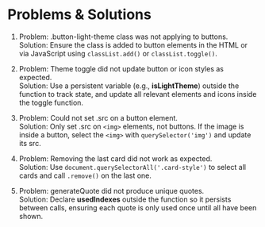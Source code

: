 # Problems & Solutions
1. Problem: .button-light-theme class was not applying to buttons. <br/>
Solution: Ensure the class is added to button elements in the HTML or via JavaScript using `classList.add()` or `classList.toggle()`.

2. Problem: Theme toggle did not update button or icon styles as expected. <br/>
Solution: Use a persistent variable (e.g., **isLightTheme**) outside the function to track state, and update all relevant elements and icons inside the toggle function.

3. Problem: Could not set .src on a button element. <br/>
Solution: Only set .src on `<img>` elements, not buttons. If the image is inside a button, select the `<img>` with `querySelector('img')` and update its src.

4. Problem: Removing the last card did not work as expected. <br/>
Solution: Use `document.querySelectorAll('.card-style')` to select all cards and call `.remove()` on the last one.

5. Problem: generateQuote did not produce unique quotes. <br/>
Solution: Declare **usedIndexes** outside the function so it persists between calls, ensuring each quote is only used once until all have been shown.
